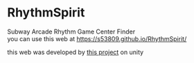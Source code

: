 # RhythmSpirit
Subway Arcade Rhythm Game Center Finder   
you can use this web at https://s53809.github.io/RhythmSpirit/

this web was developed by [this project](https://github.com/s53809/RhythmGamerMoveEfficiently) on unity
